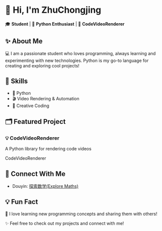 # 👋 Hi, I'm ZhuChongjing

🎓 **Student** | 🐍 **Python Enthusiast** | 🎥 **CodeVideoRenderer**


## ✨ About Me

💻 I am a passionate student who loves programming, always learning and experimenting with new technologies. Python is my go-to language for creating and exploring cool projects!


## 🚀 Skills

- 🐍 Python
- 🎬 Video Rendering & Automation
- 🎨 Creative Coding


## 🗂️ Featured Project

### 💡 CodeVideoRenderer

A Python library for rendering code videos

<Card title="CodeVideoRenderer">
  CodeVideoRenderer
</Card>


## 🔗 Connect With Me

- Douyin: [探索数学(Explore Maths)](https://www.douyin.com/user/MS4wLjABAAAARrTya1bIs9cvLXdWP7wo2ZiuYa3jAqQszrF4Qci58I1n8SQyd_6Rw9E8s2K3LfB2)


## 💡 Fun Fact

🌱 I love learning new programming concepts and sharing them with others!


✨ Feel free to check out my projects and connect with me!
